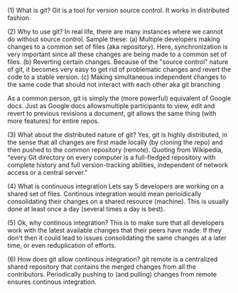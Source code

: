 (1) What is git?
Git is a tool for version source control. It works in distributed fashion.

(2) Why to use git?
In real life, there are many instances where we cannot do without source control. Sample these:
(a) Multiple developers making changes to a common set of files (aka repository). Here, synchronization is very important since all these changes are being made to a common set of files. 
(b) Reverting certain changes. Because of the "source control" nature of git, it becomes very easy to get rid of problematic changes and revert the code to a stable version. 
(c) Making simultaneous independent changes to the same code that should not interact with each other aka git branching

As a common person, git is simply the (more powerful) equivalent of Google docs. Just as Google docs allowsmultiple participants to view, edit and revert to previous revisions a document, git allows the same thing (with more features) for entire repos. 

(3) What about the distributed nature of git?
Yes, git is highly distributed, in the sense that all changes are first made locally (by cloning the repo) and then pushed to the common repository (remote). Quoting from Wikipedia, "every Git directory on every computer is a full-fledged repository with complete history and full version-tracking abilities, independent of network access or a central server."

(4) What is continuous integration
Lets say 5 developers are working on a shared set of files. Continous integration would mean perioidically consolidating their changes on a shared resource (machine). This is usually done at least once a day (several times a day is best). 

(5) Ok, why continous integration?
This is to make sure that all developers work with the latest available changes that their peers have made. If they don't then it could lead to issues consolidating the same changes at a later time, or even reduplication of efforts. 

(6) How does git allow continous integration?
git remote is a centralized shared repository that contains the merged changes from all the contributors. Periodically pushing to (and pulling) changes from remote ensures continous integration. 